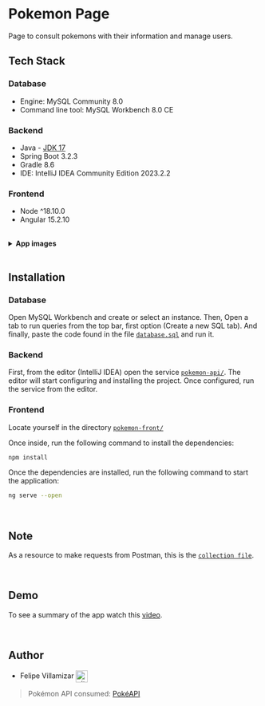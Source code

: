 # Pokemon Page

Page to consult pokemons with their information and manage users.

## Tech Stack

### Database

- Engine: MySQL Community 8.0
- Command line tool: MySQL Workbench 8.0 CE

### Backend

- Java - [JDK 17](https://www.oracle.com/co/java/technologies/downloads/#jdk17-windows)
- Spring Boot 3.2.3
- Gradle 8.6
- IDE: IntelliJ IDEA Community Edition 2023.2.2

### Frontend

- Node ^18.10.0
- Angular 15.2.10

<br>

<details>

<summary><b>App images</b></summary>

<br>

Home view to see Pokémons (Unauthenticated user)

![Home view - Unauth user](https://github.com/felipevcc/pokemon-page/assets/95534180/5f05caa6-5ff3-43ac-a17c-3930e7500419)

Login view

![Login view](https://github.com/felipevcc/pokemon-page/assets/95534180/4f74b4ba-0845-4cc9-970b-b66bd5620d88)

Sign up view

![Sign up view](https://github.com/felipevcc/pokemon-page/assets/95534180/c47872d4-8c75-479e-a886-59b73512c0cf)

Home view (User logged in)

![Home view - Auth user](https://github.com/felipevcc/pokemon-page/assets/95534180/289f9e2f-4255-4e58-b59e-6ddef4bf6807)

User options in navbar

![User options in navbar](https://github.com/felipevcc/pokemon-page/assets/95534180/9d6d1867-1396-414d-b022-90ab523ef4e0)

Detail view of Pokémon

![Detail view of Pokémon](https://github.com/felipevcc/pokemon-page/assets/95534180/3c95e501-43d9-4c6d-ad31-669c45680aff)

User data update view

![User data update view](https://github.com/felipevcc/pokemon-page/assets/95534180/494dec1f-e1e2-43e6-bc72-cb9df0a9b4ca)

Password change view

![Password change view](https://github.com/felipevcc/pokemon-page/assets/95534180/4e83ee97-2f67-4c40-bb19-0005a0ed87d9)

</details>

<br>


## Installation

### Database

Open MySQL Workbench and create or select an instance. Then, Open a tab to run queries from the top bar, first option (Create a new SQL tab).
And finally, paste the code found in the file [`database.sql`](https://github.com/felipevcc/pokemon-page/blob/main/database.sql) and run it.

### Backend

First, from the editor (IntelliJ IDEA) open the service [`pokemon-api/`](https://github.com/felipevcc/pokemon-page/tree/main/pokemon-api). The editor will start configuring and installing the project.
Once configured, run the service from the editor.

### Frontend

Locate yourself in the directory [`pokemon-front/`](https://github.com/felipevcc/pokemon-page/tree/main/pokemon-front)

Once inside, run the following command to install the dependencies:

```bash	
npm install
```

Once the dependencies are installed, run the following command to start the application:

```bash
ng serve --open
```

<br>

## Note

As a resource to make requests from Postman, this is the [`collection file`](https://github.com/felipevcc/pokemon-page/blob/main/PokemonApp.postman_collection.json).

<br>

## Demo

To see a summary of the app watch this [video](https://drive.google.com/file/d/1StCBcu8XfMFshN0fGGqJ-QRKF4LyvLnA/view?usp=sharing).

<br>


## Author

* Felipe Villamizar <a href="https://github.com/felipevcc" rel="nofollow"><img align="center" alt="github" src="https://www.vectorlogo.zone/logos/github/github-tile.svg" height="24" /></a>

> Pokémon API consumed: [PokéAPI](https://pokeapi.co/)
